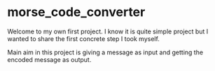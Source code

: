 # morse_code_converter

Welcome to my own first project. I know it is quite simple project but I wanted to share the first concrete step I took myself.

Main aim in this project is giving a message as input and getting the encoded message as output.
